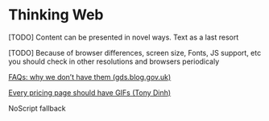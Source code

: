 # Thinking Web

[TODO] Content can be presented in novel ways. Text as a last resort

[TODO] Because of browser differences, screen size, Fonts, JS support, etc you should check in other resolutions and browsers periodicaly

[FAQs: why we don’t have them (gds.blog.gov.uk)](https://gds.blog.gov.uk/2013/07/25/faqs-why-we-dont-have-them/)

[Every pricing page should have GIFs (Tony Dinh)](https://tdinh.notion.site/Every-pricing-page-should-have-GIFs-e74d6d363d4c4d33b5ff754452f7ab96)

NoScript fallback